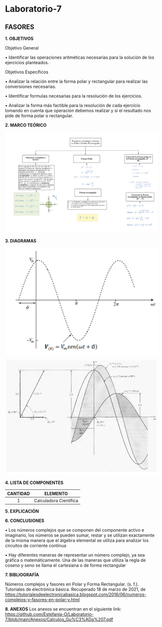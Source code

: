 # Laboratorio-7

## FASORES

**1. OBJETIVOS**

Objetivo General

•	Identificar las operaciones aritméticas necesarias para la solución de los ejercicios planteados.

Objetivos Específicos

•	Analizar la relación entre la forma polar y rectangular   para realizar las conversiones necesarias.

•	Identificar formulas necesarias para la resolución de los ejercicios.

•	Analizar la forma más factible para la resolución de cada ejercicio tomando en cuenta que operación debemos realizar y si el resultado nos pide de forma polar o rectangular.

**2. MARCO TEÓRICO**

![.](https://github.com/Estefania-O/Laboratorio-7/blob/main/img/Mapa_Fasores.png)

**3. DIAGRAMAS**

![.](https://github.com/Estefania-O/Laboratorio-7/blob/main/img/Tension_senoidal.png)

![.](https://github.com/Estefania-O/Laboratorio-7/blob/main/img/Diagrama_Fasorial.png)

**4. LISTA DE COMPONENTES**

|**CANTIDAD**|**ELEMENTO**|
|:----:|:----:|
|1|Calculadora Científica|

**5. EXPLICACIÓN**

**6. CONCLUSIONES**

•	Los números complejos que se componen del componente activo e imaginario, los  números se pueden sumar, restar y se utilizan exactamente de la misma manera que el álgebra elemental se utiliza para analizar los circuitos de corriente continua

•	Hay diferentes maneras de representar un número complejo, ya sea gráfica o matemáticamente. Una de las maneras que utiliza la regla de coseno y seno se llama el cartesiana o de forma rectangular

**7. BIBLIOGRAFÍA**

Números complejos y fasores en Polar y Forma Rectangular. (s. f.). Tutoriales de electrónica básica. Recuperado 18 de marzo de 2021, de https://tutorialesdeelectronicabasica.blogspot.com/2016/06/numeros-complejos-y-fasores-en-polar-y.html

**8. ANEXOS**
Los anexos se encuentran en el siguiente link:
https://github.com/Estefania-O/Laboratorio-7/blob/main/Anexos/Calculos_Gu%C3%ADa%207.pdf
